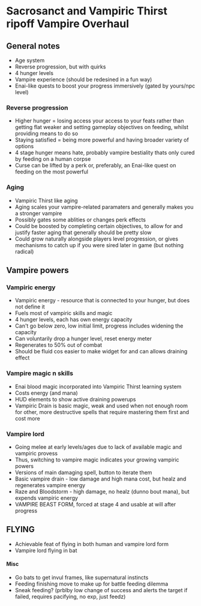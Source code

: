 # Sacrosanct and Vampiric Thirst ripoff Vampire Overhaul

## General notes

* Age system
* Reverse progression, but with quirks
* 4 hunger levels
* Vampire experience (should be redesined in a fun way)
* Enai-like quests to boost your progress immersively (gated by yours/npc level)

### Reverse progression

* Higher hunger = losing access your access to your feats rather than getting flat weaker and setting gameplay objectives on feeding, whilst providing means to do so
* Staying satisfied = being more powerful and having broader variety of options
* 4 stage hunger means hate, probably vampire bestiality thats only cured by feeding on a human corpse
* Curse can be lifted by a perk or, preferably, an Enai-like quest on feeding on the most powerful

### Aging

* Vampiric Thirst like aging
* Aging scales your vampire-related paramaters and generally makes you a stronger vampire
* Possibly gates some ablities or changes perk effects
* Could be boosted by completing certain objectives, to allow for and justify faster aging that generally should be pretty slow
* Could grow naturally alongside players level progression, or gives mechanisms to catch up if you were sired later in game (but nothing radical)

## Vampire powers

### Vampiric energy

* Vampiric energy - resource that is connected to your hunger, but does not define it
* Fuels most of vampiric skills and magic
* 4 hunger levels, each has own energy capacity
* Can't go below zero, low initial limit, progress includes widening the capacity
* Can voluntarily drop a hunger level, reset energy meter
* Regenerates to 50% out of combat  
* Should be fluid cos easier to make widget for and can allows draining effect


### Vampire magic n skills

* Enai blood magic incorporated into Vampiric Thirst learning system
* Costs energy (and mana)
* HUD elements to show active draining powerups
* Vampiric Drain is basic magic, weak and used when not enough room for other, more destructive spells that require mastering them first and cost more

### Vampire lord

* Going melee at early levels/ages due to lack of available magic and vampiric provess
* Thus, switching to vampire magic indicates your growing vampiric powers
* Versions of main damaging spell, button to iterate them
* Basic vampire drain - low damage and high mana cost, but healz and regenerates vampire energy
* Raze and Bloodstorm - high damage, no healz (dunno bout mana), but expends vampiric energy
* VAMPIRE BEAST FORM, forced at stage 4 and usable at will after progress

## FLYING

* Achievable feat of flying in both human and vampire lord form
* Vampire lord flying in bat 

#### Misc

* Go bats to get invul frames, like supernatural instincts
* Feeding finishing move to make up for battle feeding dilemma
* Sneak feeding? (prblby low change of success and alerts the target if failed, requires pacifying, no exp, just feedz)